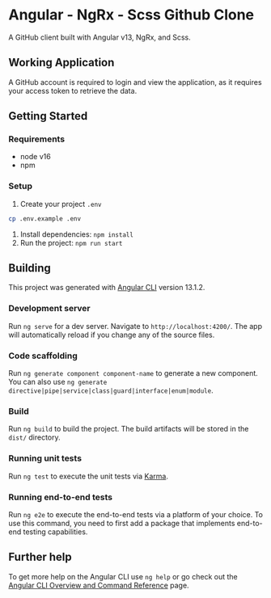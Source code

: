 # Angular - NgRx - Scss Github Clone

A GitHub client built with Angular v13, NgRx, and Scss.

## Working Application

A GitHub account is required to login and view the application, as it requires your access token to retrieve the data.

## Getting Started

### Requirements

- node v16
- npm

### Setup

1. Create your project `.env`

```bash
cp .env.example .env
```

1. Install dependencies: `npm install`
1. Run the project: `npm run start`

## Building

This project was generated with [Angular CLI](https://github.com/angular/angular-cli) version 13.1.2.

### Development server

Run `ng serve` for a dev server. Navigate to `http://localhost:4200/`. The app will automatically reload if you change any of the source files.

### Code scaffolding

Run `ng generate component component-name` to generate a new component. You can also use `ng generate directive|pipe|service|class|guard|interface|enum|module`.

### Build

Run `ng build` to build the project. The build artifacts will be stored in the `dist/` directory.

### Running unit tests

Run `ng test` to execute the unit tests via [Karma](https://karma-runner.github.io).

### Running end-to-end tests

Run `ng e2e` to execute the end-to-end tests via a platform of your choice. To use this command, you need to first add a package that implements end-to-end testing capabilities.

## Further help

To get more help on the Angular CLI use `ng help` or go check out the [Angular CLI Overview and Command Reference](https://angular.io/cli) page.
